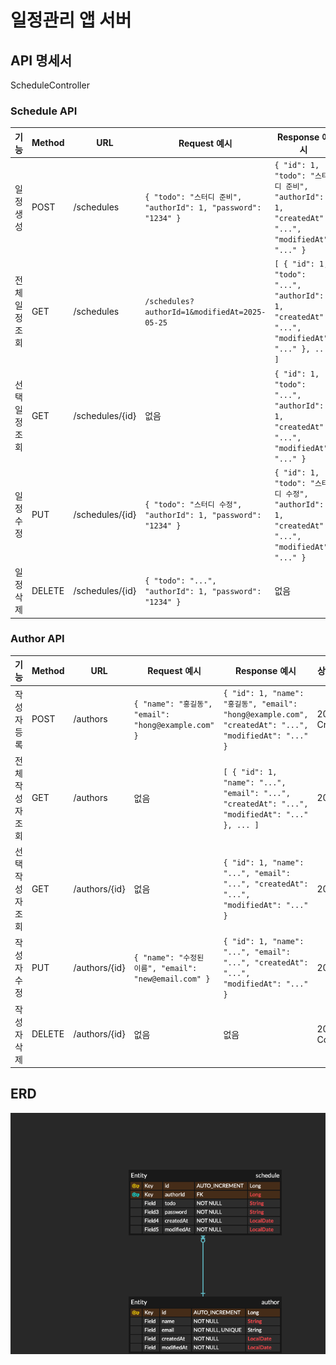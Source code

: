 # 일정관리 앱 서버

## API 명세서
ScheduleController
### Schedule API

| 기능             | Method | URL                   | Request 예시                                                                 | Response 예시                                                                                      | 상태코드           |
|------------------|--------|------------------------|------------------------------------------------------------------------------|------------------------------------------------------------------------------------------------------|---------------------|
| 일정 생성         | POST   | /schedules             | `{ "todo": "스터디 준비", "authorId": 1, "password": "1234" }`               | `{ "id": 1, "todo": "스터디 준비", "authorId": 1, "createdAt": "...", "modifiedAt": "..." }`         | 201 Created         |
| 전체 일정 조회     | GET    | /schedules             | `/schedules?authorId=1&modifiedAt=2025-05-25`                                | `[ { "id": 1, "todo": "...", "authorId": 1, "createdAt": "...", "modifiedAt": "..." }, ... ]`        | 200 OK              |
| 선택 일정 조회     | GET    | /schedules/{id}        | 없음                                                                         | `{ "id": 1, "todo": "...", "authorId": 1, "createdAt": "...", "modifiedAt": "..." }`                | 200 OK       |
| 일정 수정         | PUT    | /schedules/{id}        | `{ "todo": "스터디 수정", "authorId": 1, "password": "1234" }`               | `{ "id": 1, "todo": "스터디 수정", "authorId": 1, "createdAt": "...", "modifiedAt": "..." }`         | 200 OK              |
| 일정 삭제         | DELETE | /schedules/{id}        | `{ "todo": "...", "authorId": 1, "password": "1234" }`                        | 없음                                                                                               | 204 No Content |

### Author API

| 기능               | Method | URL                  | Request 예시                                           | Response 예시                                                                                      | 상태코드            |
|--------------------|--------|-----------------------|----------------------------------------------------------|------------------------------------------------------------------------------------------------------|----------------------|
| 작성자 등록         | POST   | /authors              | `{ "name": "홍길동", "email": "hong@example.com" }`       | `{ "id": 1, "name": "홍길동", "email": "hong@example.com", "createdAt": "...", "modifiedAt": "..." }`| 201 Created          |
| 전체 작성자 조회     | GET    | /authors              | 없음                                                     | `[ { "id": 1, "name": "...", "email": "...", "createdAt": "...", "modifiedAt": "..." }, ... ]`      | 200 OK               |
| 선택 작성자 조회     | GET    | /authors/{id}         | 없음                                                     | `{ "id": 1, "name": "...", "email": "...", "createdAt": "...", "modifiedAt": "..." }`               | 200 OK   |
| 작성자 수정         | PUT    | /authors/{id}         | `{ "name": "수정된 이름", "email": "new@email.com" }`     | `{ "id": 1, "name": "...", "email": "...", "createdAt": "...", "modifiedAt": "..." }`               | 200 OK               |
| 작성자 삭제         | DELETE | /authors/{id}         | 없음                                                     | 없음                                                                                               | 204 No Content        |


## ERD 
![ERD](./images/erd.png)



